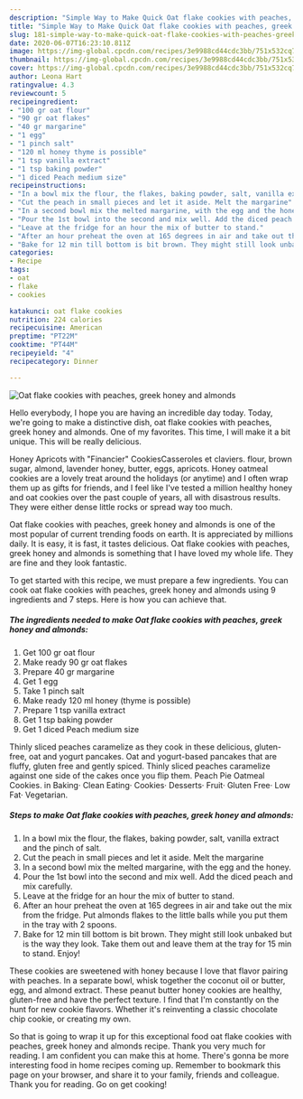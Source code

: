 ```yaml
---
description: "Simple Way to Make Quick Oat flake cookies with peaches, greek honey and almonds"
title: "Simple Way to Make Quick Oat flake cookies with peaches, greek honey and almonds"
slug: 181-simple-way-to-make-quick-oat-flake-cookies-with-peaches-greek-honey-and-almonds
date: 2020-06-07T16:23:10.811Z
image: https://img-global.cpcdn.com/recipes/3e9988cd44cdc3bb/751x532cq70/oat-flake-cookies-with-peaches-greek-honey-and-almonds-recipe-main-photo.jpg
thumbnail: https://img-global.cpcdn.com/recipes/3e9988cd44cdc3bb/751x532cq70/oat-flake-cookies-with-peaches-greek-honey-and-almonds-recipe-main-photo.jpg
cover: https://img-global.cpcdn.com/recipes/3e9988cd44cdc3bb/751x532cq70/oat-flake-cookies-with-peaches-greek-honey-and-almonds-recipe-main-photo.jpg
author: Leona Hart
ratingvalue: 4.3
reviewcount: 5
recipeingredient:
- "100 gr oat flour"
- "90 gr oat flakes"
- "40 gr margarine"
- "1 egg"
- "1 pinch salt"
- "120 ml honey thyme is possible"
- "1 tsp vanilla extract"
- "1 tsp baking powder"
- "1 diced Peach medium size"
recipeinstructions:
- "In a bowl mix the flour, the flakes, baking powder, salt, vanilla extract and the pinch of salt."
- "Cut the peach in small pieces and let it aside. Melt the margarine"
- "In a second bowl mix the melted margarine, with the egg and the honey."
- "Pour the 1st bowl into the second and mix well. Add the diced peach and mix carefully."
- "Leave at the fridge for an hour the mix of butter to stand."
- "After an hour preheat the oven at 165 degrees in air and take out the mix from the fridge. Put almonds flakes to the little balls while you put them in the tray with 2 spoons."
- "Bake for 12 min till bottom is bit brown. They might still look unbaked but is the way they look. Take them out and leave them at the tray for 15 min to stand. Enjoy!"
categories:
- Recipe
tags:
- oat
- flake
- cookies

katakunci: oat flake cookies 
nutrition: 224 calories
recipecuisine: American
preptime: "PT22M"
cooktime: "PT44M"
recipeyield: "4"
recipecategory: Dinner

---
```



![Oat flake cookies with peaches, greek honey and almonds](https://img-global.cpcdn.com/recipes/3e9988cd44cdc3bb/751x532cq70/oat-flake-cookies-with-peaches-greek-honey-and-almonds-recipe-main-photo.jpg)

Hello everybody, I hope you are having an incredible day today. Today, we're going to make a distinctive dish, oat flake cookies with peaches, greek honey and almonds. One of my favorites. This time, I will make it a bit unique. This will be really delicious.

Honey Apricots with &#34;Financier&#34; CookiesCasseroles et claviers. flour, brown sugar, almond, lavender honey, butter, eggs, apricots. Honey oatmeal cookies are a lovely treat around the holidays (or anytime) and I often wrap them up as gifts for friends, and I feel like I&#39;ve tested a million healthy honey and oat cookies over the past couple of years, all with disastrous results. They were either dense little rocks or spread way too much.

Oat flake cookies with peaches, greek honey and almonds is one of the most popular of current trending foods on earth. It is appreciated by millions daily. It is easy, it is fast, it tastes delicious. Oat flake cookies with peaches, greek honey and almonds is something that I have loved my whole life. They are fine and they look fantastic.


To get started with this recipe, we must prepare a few ingredients. You can cook oat flake cookies with peaches, greek honey and almonds using 9 ingredients and 7 steps. Here is how you can achieve that.

<!--inarticleads1-->

##### The ingredients needed to make Oat flake cookies with peaches, greek honey and almonds:

1. Get 100 gr oat flour
1. Make ready 90 gr oat flakes
1. Prepare 40 gr margarine
1. Get 1 egg
1. Take 1 pinch salt
1. Make ready 120 ml honey (thyme is possible)
1. Prepare 1 tsp vanilla extract
1. Get 1 tsp baking powder
1. Get 1 diced Peach medium size


Thinly sliced peaches caramelize as they cook in these delicious, gluten-free, oat and yogurt pancakes. Oat and yogurt-based pancakes that are fluffy, gluten free and gently spiced. Thinly sliced peaches caramelize against one side of the cakes once you flip them. Peach Pie Oatmeal Cookies. in Baking· Clean Eating· Cookies· Desserts· Fruit· Gluten Free· Low Fat· Vegetarian. 

<!--inarticleads2-->

##### Steps to make Oat flake cookies with peaches, greek honey and almonds:

1. In a bowl mix the flour, the flakes, baking powder, salt, vanilla extract and the pinch of salt.
1. Cut the peach in small pieces and let it aside. Melt the margarine
1. In a second bowl mix the melted margarine, with the egg and the honey.
1. Pour the 1st bowl into the second and mix well. Add the diced peach and mix carefully.
1. Leave at the fridge for an hour the mix of butter to stand.
1. After an hour preheat the oven at 165 degrees in air and take out the mix from the fridge. Put almonds flakes to the little balls while you put them in the tray with 2 spoons.
1. Bake for 12 min till bottom is bit brown. They might still look unbaked but is the way they look. Take them out and leave them at the tray for 15 min to stand. Enjoy!


These cookies are sweetened with honey because I love that flavor pairing with peaches. In a separate bowl, whisk together the coconut oil or butter, egg, and almond extract. These peanut butter honey cookies are healthy, gluten-free and have the perfect texture. I find that I&#39;m constantly on the hunt for new cookie flavors. Whether it&#39;s reinventing a classic chocolate chip cookie, or creating my own. 

So that is going to wrap it up for this exceptional food oat flake cookies with peaches, greek honey and almonds recipe. Thank you very much for reading. I am confident you can make this at home. There's gonna be more interesting food in home recipes coming up. Remember to bookmark this page on your browser, and share it to your family, friends and colleague. Thank you for reading. Go on get cooking!
